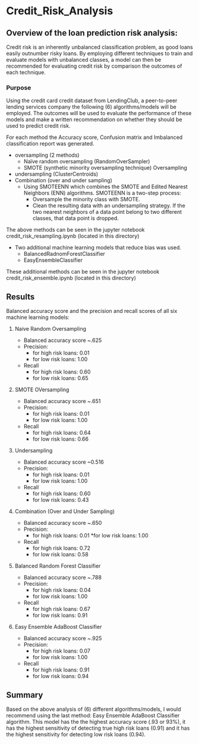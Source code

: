 # Credit_Risk_Analysis

## Overview of the loan prediction risk analysis:

Credit risk is an inherently unbalanced classification problem, as good loans easily outnumber risky loans. By employing different techniques to train and evaluate models with unbalanced classes, a model can then be recommended for evaluating credit risk by comparison the outcomes of each technique.

### Purpose

Using the credit card credit dataset from LendingClub, a peer-to-peer lending services company the following (6) algorithms/models will be employed. The outcomes will be used to evaluate the performance of these models and make a written recommendation on whether they should be used to predict credit risk.

For each method the Accuracy score, Confusion matrix and Imbalanced classification report was generated.

* oversampling (2 methods) 
    * Naïve random oversampling (RandomOverSampler)
    * SMOTE (synthetic minority oversampling technique) Oversampling
* undersampling  (ClusterCentroids)
* Combination (over and under sampling)
    * Using SMOTEENN which combines the SMOTE and Edited Nearest Neighbors (ENN) algorithms. SMOTEENN is a two-step process:
        * Oversample the minority class with SMOTE.
        * Clean the resulting data with an undersampling strategy. If the two   nearest neighbors of a data point belong to two different classes, that data point is dropped.

The above methods can be seen in the jupyter notebook 
credit_risk_resampling.ipynb (located in this directory)

* Two additional machine learning models that reduce bias was used.
	* BalancedRadnomForestClassifier
	* EasyEnsembleClassifier

These additional methods can be seen in the jupyter notebook 
credit_risk_ensemble.ipynb (located in this directory)

## Results

Balanced accuracy score and the precision and recall scores of all six machine learning models:

1. Naive Random Oversampling
    * Balanced accuracy score ~.625
    * Precision:
        * for high risk loans: 0.01
        * for low risk loans: 1.00
    * Recall
        * for high risk loans: 0.60
        * for low risk loans: 0.65

2. SMOTE OVersampling 
    * Balanced accuracy score ~.651
    * Precision:
        * for high risk loans: 0.01
        * for low risk loans: 1.00
   * Recall
        * for high risk loans: 0.64
        * for low risk loans: 0.66

3. Undersampling
    * Balanced accuracy score ~0.516
    * Precision:
        * for high risk loans: 0.01
        * for low risk loans: 1.00
    * Recall
        * for high risk loans: 0.60
        * for low risk loans: 0.43

4. Combination (Over and Under Sampling)
    * Balanced accuracy score ~.650
    * Precision:
        * for high risk loans: 0.01
         *for low risk loans: 1.00
    * Recall
        * for high risk loans: 0.72
        * for low risk loans: 0.58 

5. Balanced Random Forest Classifier
    * Balanced accuracy score ~.788 
    * Precision:
        * for high risk loans: 0.04
        * for low risk loans: 1.00
    * Recall
        * for high risk loans: 0.67 
        * for low risk loans: 0.91 

6. Easy Ensemble AdaBoost Classifier
    * Balanced accuracy score ~.925 
    * Precision:
        * for high risk loans: 0.07 
        * for low risk loans: 1.00
    * Recall
        * for high risk loans: 0.91 
        * for low risk loans: 0.94 

## Summary

Based on the above analysis of (6) different algorithms/models, I would recommend using the last method: Easy Ensemble AdaBoost Classifier algorithm. This model has the the highest accuracy score (.93 or 93%), it has the highest sensitivity of detecting true high risk loans  (0.91) and it has the highest sensitivity for detecting low risk loans (0.94).



